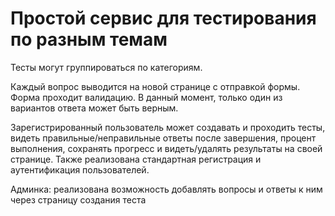 # Простой сервис для тестирования по разным темам

Тесты могут группироваться по категориям.

Каждый вопрос выводится на новой странице с отправкой формы. Форма проходит валидацию. В данный момент, только один из вариантов ответа может быть верным.

Зарегистрированный пользователь может создавать и проходить тесты, видеть правильные/неправильные ответы после завершения, процент выполнения, сохранять прогресс и видеть/удалять результаты на своей странице. Также реализована стандартная регистрация и аутентификация пользователей.

Админка: реализована возможность добавлять вопросы и ответы к ним через страницу создания теста
